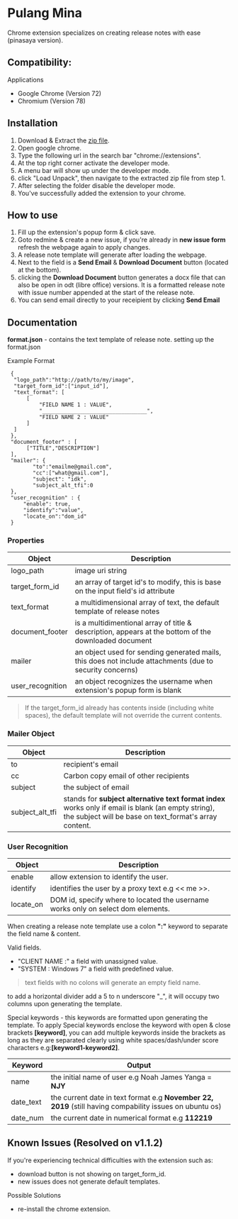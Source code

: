 # Pulang Mina
Chrome extension specializes on creating release notes with ease (pinasaya version).

## Compatibility:
  Applications
  - Google Chrome (Version 72)
  - Chromium (Version 78)
  
## Installation
1. Download & Extract the [zip file](https://github.com/noahjames404/pulang-mina/releases).
2. Open google chrome.
3. Type the following url in the search bar "chrome://extensions".
4. At the top right corner activate the developer mode.
5. A menu bar will show up under the developer mode.
6. click "Load Unpack", then navigate to the extracted zip file from step 1.
7. After selecting the folder disable the developer mode.
8. You've successfully added the extension to your chrome.

## How to use
1. Fill up the extension's popup form & click save. 
2. Goto redmine & create a new issue, if you're already in **new issue form** refresh the webpage again to apply changes.
3. A release note template will generate after loading the webpage.
4. Next to the field is a **Send Email** & **Download Document** button (located at the bottom).
5. clicking the **Download Document** button generates a docx file that can also be open in odt (libre office) versions. It is a formatted release note with issue number appended at the start of the release note.
6. You can send email directly to your receipient by clicking **Send Email** 

## Documentation

**format.json** - contains the text template of release note.
  setting up the format.json
  
  Example Format
  
  ```
   {
    "logo_path":"http://path/to/my/image",
    "target_form_id":["input_id"],
    "text_format": [
        [
            "FIELD NAME 1 : VALUE",
            "_________________________________",
            "FIELD NAME 2 : VALUE"
        ]
    ]
   },
   "document_footer" : [
   		["TITLE","DESCRIPTION"]
   ],
   "mailer": {
          "to":"emailme@gmail.com",
          "cc":["what@gmail.com"],
          "subject": "idk",
          "subject_alt_tfi":0
   },
   "user_recognition" : {
       "enable": true,
       "identify":"value",
       "locate_on":"dom_id"
   }   
  ```
  ### Properties
  
  Object | Description
  -------|-------
  logo_path  | image uri string
  target_form_id | an array of target id's to modify, this is base on the input field's id attribute
  text_format | a multidimensional array of text, the default template of release notes
  document_footer | is a multidimentional array of title & description, appears at the bottom of the downloaded document
  mailer | an object used for sending generated mails, this does not include attachments (due to security concerns)
  user_recognition | an object recognizes the username when extension's popup form is blank
  
  > If the target_form_id already has contents inside (including white spaces), the default template will not override the current contents. 
  
  ### Mailer Object
  Object | Description 
  -------|------------
  to | recipient's email
  cc | Carbon copy email of other recipients 
  subject | the subject of email
  subject_alt_tfi | stands for **subject alternative text format index** works only if email is blank (an empty string), the subject will be base on text_format's array content.  
  
  ### User Recognition 
  Object    | Description
  ----------|--------
  enable    | allow extension to identify the user.
  identify  | identifies the user by a proxy text e.g << me >>.
  locate_on | DOM id, specify where to located the username works only on select dom elements. 
  
  When creating a release note template use a colon **":"** keyword to separate the field name & content.
  
  Valid fields.
  - "CLIENT NAME :" a field with unassigned value.
  - "SYSTEM : Windows 7" a field with predefined value.
  
  > text fields with no colons will generate an empty field name.
  
  to add a horizontal divider add a 5 to n underscore "_", it will occupy two columns upon generating the template. 
   
 
  Special keywords - this keywords are formatted upon generating the template. To apply Special keywords enclose the keyword with open & close brackets **\[keyword\]**, you can add multiple keywords inside the brackets as long as they are separated clearly using white spaces/dash/under score characters e.g:**\[keyword1-keyword2\]**.
  
  Keyword | Output
  --------|--------
  name    | the initial name of user e.g Noah James Yanga = **NJY**
  date_text | the current date in text format e.g **November 22, 2019** (still having compability issues on ubuntu os)
  date_num | the current date in numerical format e.g **112219**
 
 
 
 ## Known Issues (Resolved on v1.1.2)
 If you're experiencing technical difficulties with the extension such as:
 - download button is not showing on target_form_id.
 - new issues does not generate default templates.
 
 Possible Solutions
 - re-install the chrome extension.
